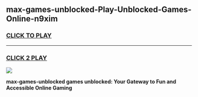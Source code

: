 
## max-games-unblocked-Play-Unblocked-Games-Online-n9xim
<h3>
<a href="https://premium76.site?title=max-games-unblocked&ref=25A">CLICK TO PLAY</a></h3>
<hr>

<h3>
<a href="https://premium76.site?title=max-games-unblocked&ref=25A">CLICK 2 PLAY</a>
  
</h3>

<a href="https://premium76.site?title=max-games-unblocked&ref=25A"><img src="https://clearcache.store/games.png"></a>


**max-games-unblocked games unblocked: Your Gateway to Fun and Accessible Online Gaming**
